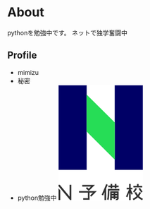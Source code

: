 # About
pythonを勉強中です。
ネットで独学奮闘中

## Profile
- mimizu
- 秘密
- python勉強中
![画像の説明](fde20fd0-private.png)
